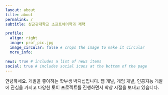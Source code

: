 ```yaml
---
layout: about
title: about
permalink: /
subtitle: 성균관대학교 소프트웨어학과 재학

profile:
  align: right
  image: prof_pic.jpg
  image_circular: false # crops the image to make it circular
  more_info:

news: true # includes a list of news items
social: true # includes social icons at the bottom of the page
---
```


안녕하세요. 개발을 좋아하는 학부생 박지섭입니다.
웹 개발, 게임 개발, 인공지능 개발에 관심을 가지고 다양한 토이 프로젝트를 진행하면서 학창 시절을 보내고 있습니다.

<!--
Put your address / P.O. box / other info right below your picture. You can also disable any of these elements by editing `profile` property of the YAML header of your `_pages/about.md`. Edit `_bibliography/papers.bib` and Jekyll will render your [publications page](/al-folio/publications/) automatically.

Link to your social media connections, too. This theme is set up to use [Font Awesome icons](http://fortawesome.github.io/Font-Awesome/) and [Academicons](https://jpswalsh.github.io/academicons/), like the ones below. Add your Facebook, Twitter, LinkedIn, Google Scholar, or just disable all of them. -->
